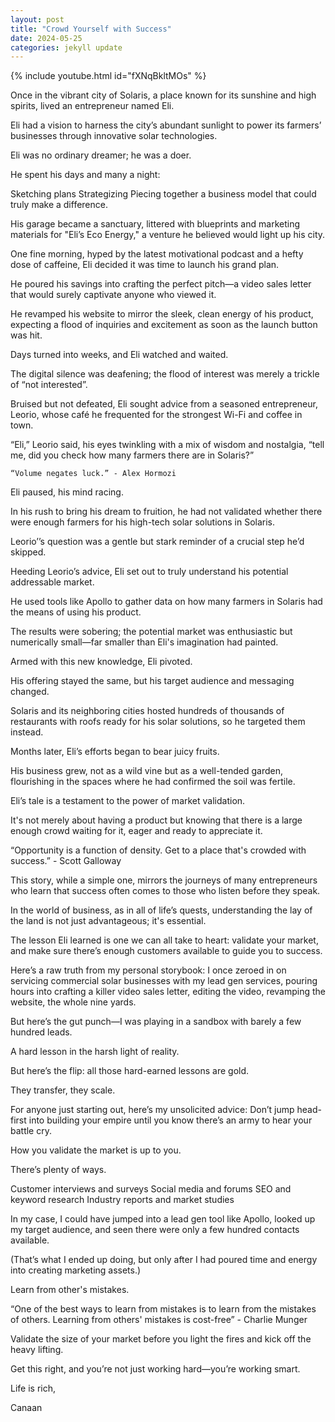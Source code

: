 ```yaml
---
layout: post
title: "Crowd Yourself with Success"
date: 2024-05-25 
categories: jekyll update
---
```

{% include youtube.html id="fXNqBkltMOs" %}

Once in the vibrant city of Solaris, a place known for its sunshine and high spirits, lived an entrepreneur named Eli. 

Eli had a vision to harness the city’s abundant sunlight to power its farmers’ businesses through innovative solar technologies.

Eli was no ordinary dreamer; he was a doer. 

He spent his days and many a night: 

Sketching plans 
Strategizing 
Piecing together a business model that could truly make a difference. 

His garage became a sanctuary, littered with blueprints and marketing materials for "Eli’s Eco Energy," a venture he believed would light up his city. 

One fine morning, hyped by the latest motivational podcast and a hefty dose of caffeine, Eli decided it was time to launch his grand plan. 

He poured his savings into crafting the perfect pitch—a video sales letter that would surely captivate anyone who viewed it. 

He revamped his website to mirror the sleek, clean energy of his product, expecting a flood of inquiries and excitement as soon as the launch button was hit.

Days turned into weeks, and Eli watched and waited. 

The digital silence was deafening; the flood of interest was merely a trickle of “not interested”. 

Bruised but not defeated, Eli sought advice from a seasoned entrepreneur, Leorio, whose café he frequented for the strongest Wi-Fi and coffee in town.

“Eli,” Leorio said, his eyes twinkling with a mix of wisdom and nostalgia, “tell me, did you check how many farmers there are in Solaris?”

	“Volume negates luck.” - Alex Hormozi

Eli paused, his mind racing. 

In his rush to bring his dream to fruition, he had not validated whether there were enough farmers for his high-tech solar solutions in Solaris.

Leorio’’s question was a gentle but stark reminder of a crucial step he’d skipped.

Heeding Leorio’s advice, Eli set out to truly understand his potential addressable market. 

He used tools like Apollo to gather data on how many farmers in Solaris had the means of using his product. 

The results were sobering; the potential market was enthusiastic but numerically small—far smaller than Eli's imagination had painted.

Armed with this new knowledge, Eli pivoted. 

His offering stayed the same, but his target audience and messaging changed. 

Solaris and its neighboring cities hosted hundreds of thousands of restaurants with roofs ready for his solar solutions, so he targeted them instead.

Months later, Eli’s efforts began to bear juicy fruits. 

His business grew, not as a wild vine but as a well-tended garden, flourishing in the spaces where he had confirmed the soil was fertile.

Eli’s tale is a testament to the power of market validation. 

It's not merely about having a product but knowing that there is a large enough crowd waiting for it, eager and ready to appreciate it.

“Opportunity is a function of density. Get to a place that's crowded with success.” - Scott Galloway

This story, while a simple one, mirrors the journeys of many entrepreneurs who learn that success often comes to those who listen before they speak.

In the world of business, as in all of life’s quests, understanding the lay of the land is not just advantageous; it's essential. 

The lesson Eli learned is one we can all take to heart: validate your market, and make sure there’s enough customers available to guide you to success.

Here’s a raw truth from my personal storybook: I once zeroed in on servicing commercial solar businesses with my lead gen services, pouring hours into crafting a killer video sales letter, editing the video, revamping the website, the whole nine yards. 

But here’s the gut punch—I was playing in a sandbox with barely a few hundred leads.

A hard lesson in the harsh light of reality. 

But here’s the flip: all those hard-earned lessons are gold. 

They transfer, they scale.

For anyone just starting out, here’s my unsolicited advice: Don’t jump head-first into building your empire until you know there’s an army to hear your battle cry. 

How you validate the market is up to you. 

There’s plenty of ways. 

Customer interviews and surveys
Social media and forums
SEO and keyword research
Industry reports and market studies

In my case, I could have jumped into a lead gen tool like Apollo, looked up my target audience, and seen there were only a few hundred contacts available. 

(That’s what I ended up doing, but only after I had poured time and energy into creating marketing assets.)

Learn from other's mistakes. 

“One of the best ways to learn from mistakes is to learn from the mistakes of others. Learning from others' mistakes is cost-free” - Charlie Munger 

Validate the size of your market before you light the fires and kick off the heavy lifting. 

Get this right, and you’re not just working hard—you’re working smart.

Life is rich,  

Canaan 
